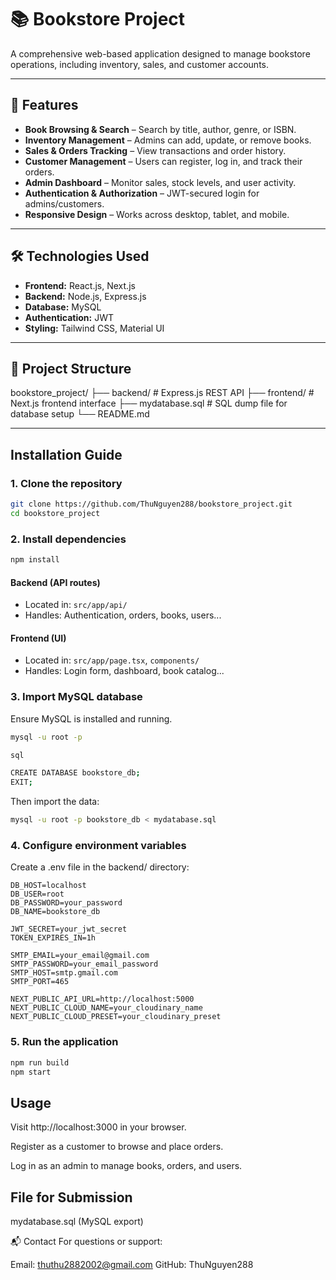 # 📚 Bookstore Project

A comprehensive web-based application designed to manage bookstore operations, including inventory, sales, and customer accounts.

---

## 🚀 Features

- **Book Browsing & Search** – Search by title, author, genre, or ISBN.
- **Inventory Management** – Admins can add, update, or remove books.
- **Sales & Orders Tracking** – View transactions and order history.
- **Customer Management** – Users can register, log in, and track their orders.
- **Admin Dashboard** – Monitor sales, stock levels, and user activity.
- **Authentication & Authorization** – JWT-secured login for admins/customers.
- **Responsive Design** – Works across desktop, tablet, and mobile.

---

## 🛠️ Technologies Used

- **Frontend:** React.js, Next.js
- **Backend:** Node.js, Express.js
- **Database:** MySQL
- **Authentication:** JWT
- **Styling:** Tailwind CSS, Material UI

---

## 📁 Project Structure

bookstore_project/
├── backend/ # Express.js REST API
├── frontend/ # Next.js frontend interface
├── mydatabase.sql # SQL dump file for database setup
└── README.md


---

## Installation Guide

### 1. Clone the repository

```bash
git clone https://github.com/ThuNguyen288/bookstore_project.git
cd bookstore_project
```

### 2. Install dependencies
``` bash
npm install
```
#### Backend (API routes)
- Located in: `src/app/api/`
- Handles: Authentication, orders, books, users...

#### Frontend (UI)
- Located in: `src/app/page.tsx`, `components/`
- Handles: Login form, dashboard, book catalog...

### 3. Import MySQL database
Ensure MySQL is installed and running.
``` bash
mysql -u root -p

sql

CREATE DATABASE bookstore_db;
EXIT;
```

Then import the data:
``` bash
mysql -u root -p bookstore_db < mydatabase.sql
```

### 4. Configure environment variables
Create a .env file in the backend/ directory:

``` env
DB_HOST=localhost
DB_USER=root
DB_PASSWORD=your_password
DB_NAME=bookstore_db

JWT_SECRET=your_jwt_secret
TOKEN_EXPIRES_IN=1h

SMTP_EMAIL=your_email@gmail.com
SMTP_PASSWORD=your_email_password
SMTP_HOST=smtp.gmail.com
SMTP_PORT=465

NEXT_PUBLIC_API_URL=http://localhost:5000
NEXT_PUBLIC_CLOUD_NAME=your_cloudinary_name
NEXT_PUBLIC_CLOUD_PRESET=your_cloudinary_preset
```

### 5. Run the application
``` bash
npm run build
npm start
```


## Usage
Visit http://localhost:3000 in your browser.

Register as a customer to browse and place orders.

Log in as an admin to manage books, orders, and users.


## File for Submission
mydatabase.sql (MySQL export)


📬 Contact
For questions or support:

Email: thuthu2882002@gmail.com
GitHub: ThuNguyen288

